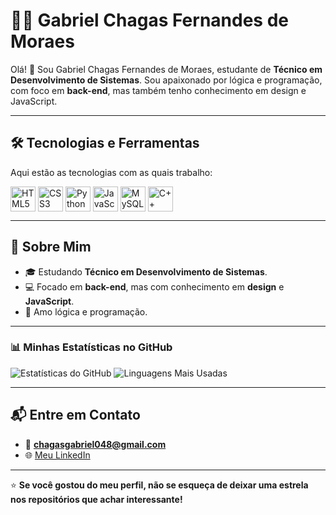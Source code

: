 # 👨‍💻 Gabriel Chagas Fernandes de Moraes  

Olá! 👋 Sou Gabriel Chagas Fernandes de Moraes, estudante de **Técnico em Desenvolvimento de Sistemas**. Sou apaixonado por lógica e programação, com foco em **back-end**, mas também tenho conhecimento em design e JavaScript.  

---

## 🛠️ Tecnologias e Ferramentas  
Aqui estão as tecnologias com as quais trabalho:  

<div style="display: flex; align-items: center;">
  <img src="https://cdn.jsdelivr.net/gh/devicons/devicon/icons/html5/html5-original.svg" title="HTML5" alt="HTML5" width="40" height="40"/>&nbsp;
  <img src="https://cdn.jsdelivr.net/gh/devicons/devicon/icons/css3/css3-original.svg" title="CSS3" alt="CSS3" width="40" height="40"/>&nbsp;
  <img src="https://cdn.jsdelivr.net/gh/devicons/devicon/icons/python/python-original.svg" title="Python" alt="Python" width="40" height="40"/>&nbsp;
  <img src="https://cdn.jsdelivr.net/gh/devicons/devicon/icons/javascript/javascript-original.svg" title="JavaScript" alt="JavaScript" width="40" height="40"/>&nbsp;
  <img src="https://cdn.jsdelivr.net/gh/devicons/devicon/icons/mysql/mysql-original.svg" title="MySQL" alt="MySQL" width="40" height="40"/>&nbsp;
  <img src="https://cdn.jsdelivr.net/gh/devicons/devicon/icons/cplusplus/cplusplus-original.svg" title="C++" alt="C++" width="40" height="40"/>&nbsp;
</div>  

---

## 🚀 Sobre Mim  
- 🎓 Estudando **Técnico em Desenvolvimento de Sistemas**.  
- 💻 Focado em **back-end**, mas com conhecimento em **design** e **JavaScript**.  
- 🧠 Amo lógica e programação.  

---

### 📊 Minhas Estatísticas no GitHub

![Estatísticas do GitHub](https://github-readme-stats.vercel.app/api?username=GabrielMoraes4299&show_icons=true&theme=radical) ![Linguagens Mais Usadas](https://github-readme-stats.vercel.app/api/top-langs/?username=GabrielMoraes4299&layout=compact&theme=radical)


---

## 📬 Entre em Contato  
- 📧 **chagasgabriel048@gmail.com**  
- 🌐 [Meu LinkedIn](https://www.linkedin.com/in/seu-perfil](https://www.linkedin.com/in/gabriel-chagas-fernandes-de-moraes-926018339))  

---  

⭐ **Se você gostou do meu perfil, não se esqueça de deixar uma estrela nos repositórios que achar interessante!**  
